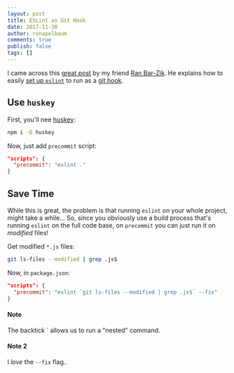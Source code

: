 ```yaml
---
layout: post
title: ESLint as Git Hook
date: 2017-11-30
author: ronapelbaum
comments: true
publish: false
tags: []
---
```

I came across this [great post](https://internet-israel.com/%D7%A4%D7%99%D7%AA%D7%95%D7%97-%D7%90%D7%99%D7%A0%D7%98%D7%A8%D7%A0%D7%98/%D7%91%D7%A0%D7%99%D7%99%D7%AA-%D7%90%D7%AA%D7%A8%D7%99-%D7%90%D7%99%D7%A0%D7%98%D7%A8%D7%A0%D7%98-%D7%9C%D7%9E%D7%A4%D7%AA%D7%97%D7%99%D7%9D/%D7%A9%D7%99%D7%9E%D7%95%D7%A9-%D7%91-husky-%D7%9C%D7%90%D7%9B%D7%99%D7%A4%D7%AA-git-hooks/) by my friend [Ran Bar-Zik](https://github.com/barzik).
He explains how to easily [set up `eslint`](/2017/04/30/adding-eslint-to-your-project) to run as a [git hook](https://git-scm.com/docs/githooks).

## Use `huskey`
First, you'll nee [huskey](https://www.npmjs.com/package/husky):
```bash
npm i -D huskey
```

Now, just add `precommit` script:
```json
"scripts": {
  "precommit": "eslint ."
}
```

## Save Time
While this is great, the problem is that running `eslint` on your whole project, might take a while...
So, since you obviously use a build process that's running `eslint` on the full code base, on `precommit` you can just run it on _modified_ files!

Get modified `*.js` files:
```bash
git ls-files --modified | grep .js$
```

Now, in `package.json`:
```json
"scripts": {
  "precommit": "eslint `git ls-files --modified | grep .js$` --fix"
}
```

#### Note
The backtick ` allows us to run a "nested" command.

#### Note 2
I _love_ the `--fix` flag..
